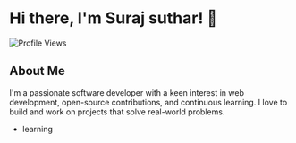 # Hi there, I'm Suraj suthar! 👋

![Profile Views](https://komarev.com/ghpvc/?username=Surajsuthar&color=brightgreen)

## About Me

I'm a passionate software developer with a keen interest in web development, open-source contributions, and continuous learning. I love to build and work on projects that solve real-world problems.

- learning
